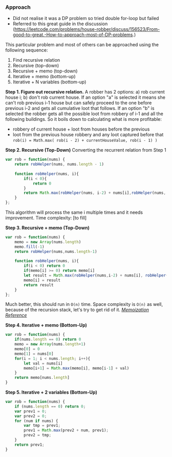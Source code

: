 ### Approach

- Did not realise it was a DP problem so tried double for-loop but failed
- Referred to this great guide in the discussion (https://leetcode.com/problems/house-robber/discuss/156523/From-good-to-great.-How-to-approach-most-of-DP-problems.)

This particular problem and most of others can be approached using the following sequence:

1. Find recursive relation
2. Recursive (top-down)
3. Recursive + memo (top-down)
4. Iterative + memo (bottom-up)
5. Iterative + N variables (bottom-up)

__Step 1. Figure out recursive relation.__
A robber has 2 options: a) rob current house i; b) don't rob current house.
If an option "a" is selected it means she can't rob previous i-1 house but can safely proceed to the one before previous i-2 and gets all cumulative loot that follows.
If an option "b" is selected the robber gets all the possible loot from robbery of i-1 and all the following buildings.
So it boils down to calculating what is more profitable:

- robbery of current house + loot from houses before the previous
- loot from the previous house robbery and any loot captured before that
`rob(i) = Math.max( rob(i - 2) + currentHouseValue, rob(i - 1) )`

__Step 2. Recursive (Top-Down)__
Converting the recurrent relation from Step 1
```javascript
var rob = function(nums) {
    return robHelper(nums, nums.length - 1)
    
    function robHelper(nums, i){
        if(i < 0){
            return 0
        }
        return Math.max(robHelper(nums, i-2) + nums[i],robHelper(nums, i-1))
    }
};
```
This algorithm will process the same i multiple times and it needs improvement. Time complexity: [to fill]

__Step 3. Recursive + memo (Top-Down)__
```javascript
var rob = function(nums) {
    memo = new Array(nums.length)
    memo.fill(-1)
    return robHelper(nums,nums.length-1)
    
    function robHelper(nums, i){
        if(i < 0) return 0
        if(memo[i] >= 0) return memo[i]
        let result = Math.max(robHelper(nums,i-2) + nums[i], robHelper(nums,i-1))
        memo[i] = result
        return result
    } 
};
```
Much better, this should run in `O(n)` time. Space complexity is `O(n)` as well, because of the recursion stack, let's try to get rid of it.
_[Memoization Reference](https://scotch.io/tutorials/understanding-memoization-in-javascript)_

__Step 4. Iterative + memo (Bottom-Up)__
```javascript
var rob = function(nums) {
    if(nums.length == 0) return 0
    memo = new Array(nums.length+1)
    memo[0] = 0
    memo[1] = nums[0]
    for(i = 1; i < nums.length; i++){
        let val = nums[i]
        memo[i+1] = Math.max(memo[i], memo[i-1] + val)
    }
    return memo[nums.length]
}
```

__Step 5. Iterative + 2 variables (Bottom-Up)__
```javascript
var rob = function(nums) {
    if (nums.length == 0) return 0;
    var prev1 = 0;
    var prev2 = 0;
    for (num if nums) {
        var tmp = prev1;
        prev1 = Math.max(prev2 + num, prev1);
        prev2 = tmp;
    }
    return prev1;
}
```